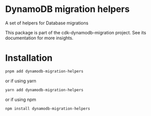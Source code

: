 # DynamoDB migration helpers

A set of helpers for Database migrations

This package is part of the cdk-dynamodb-migration project. See its documentation for more insights.

# Installation

```bash
pnpm add dynamodb-migration-helpers
```

or if using yarn

```bash
yarn add dynamodb-migration-helpers
```

or if using npm

```bash
npm install dynamodb-migration-helpers
```
